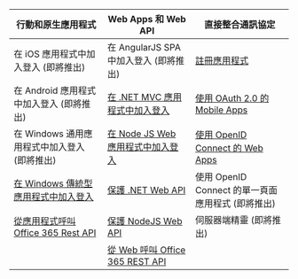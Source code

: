 | 行動和原生應用程式 | Web Apps 和 Web API | 直接整合通訊協定 |
| ----------------------- | ------------------------------- | --------------------- |
| 在 iOS 應用程式中加入登入 (即將推出) | 在 AngularJS SPA 中加入登入 (即將推出) | [註冊應用程式](active-directory-v2-app-registration.md) |
| 在 Android 應用程式中加入登入 (即將推出) | [在 .NET MVC 應用程式中加入登入](active-directory-v2-devquickstarts-dotnet-web.md) | [使用 OAuth 2.0 的 Mobile Apps](active-directory-v2-protocols.md#oauth2-authorization-code-flow) |
| 在 Windows 通用應用程式中加入登入 (即將推出) | [在 Node JS Web 應用程式中加入登入](active-directory-v2-devquickstarts-node-web.md) | [使用 OpenID Connect 的 Web Apps](active-directory-v2-protocols.md#openid-connect-sign-in-flow) |
| [在 Windows 傳統型應用程式中加入登入](active-directory-v2-devquickstarts-wpf.md)| [保護 .NET Web API](active-directory-v2-devquickstarts-dotnet-api.md) | 使用 OpenID Connect 的單一頁面應用程式 (即將推出)
| [從應用程式呼叫 Office 365 Rest API](https://www.msdn.com/office/office365/howto/authenticate-Office-365-APIs-using-v2) | [保護 NodeJS Web API](active-directory-v2-devquickstarts-node-api.md) | 伺服器端精靈 (即將推出) |
| | [從 Web 呼叫 Office 365 REST API](https://www.msdn.com/office/office365/howto/authenticate-Office-365-APIs-using-v2) |

<!---HONumber=Oct15_HO3-->